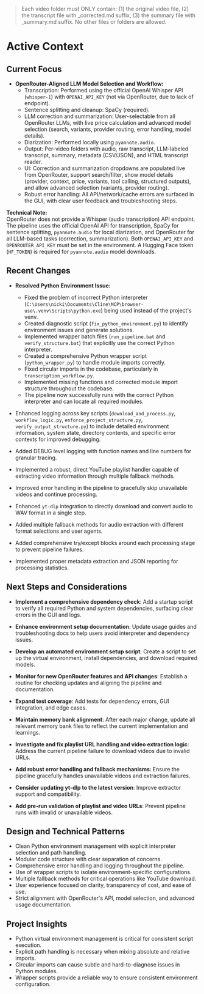 > Each video folder must ONLY contain: (1) the original video file, (2) the transcript file with _corrected.md suffix, (3) the summary file with _summary.md suffix. No other files or folders are allowed.

# Active Context

## Current Focus

- **OpenRouter-Aligned LLM Model Selection and Workflow:**
  - Transcription: Performed using the official OpenAI Whisper API (`whisper-1`) with `OPENAI_API_KEY` (not via OpenRouter, due to lack of endpoint).
  - Sentence splitting and cleanup: SpaCy (required).
  - LLM correction and summarization: User-selectable from all OpenRouter LLMs, with live price calculation and advanced model selection (search, variants, provider routing, error handling, model details).
  - Diarization: Performed locally using `pyannote.audio`.
  - Output: Per-video folders with audio, raw transcript, LLM-labeled transcript, summary, metadata (CSV/JSON), and HTML transcript reader.
  - UI: Correction and summarization dropdowns are populated live from OpenRouter, support search/filter, show model details (provider, context, price, variants, tool calling, structured outputs), and allow advanced selection (variants, provider routing).
  - Robust error handling: All API/network/cache errors are surfaced in the GUI, with clear user feedback and troubleshooting steps.

**Technical Note:**  
OpenRouter does not provide a Whisper (audio transcription) API endpoint. The pipeline uses the official OpenAI API for transcription, SpaCy for sentence splitting, `pyannote.audio` for local diarization, and OpenRouter for all LLM-based tasks (correction, summarization). Both `OPENAI_API_KEY` and `OPENROUTER_API_KEY` must be set in the environment. A Hugging Face token (`HF_TOKEN`) is required for `pyannote.audio` model downloads.

## Recent Changes

- **Resolved Python Environment Issue:**
  - Fixed the problem of incorrect Python interpreter (`C:\Users\nicki\Documents\Cline\MCP\browser-use\.venv\Scripts\python.exe`) being used instead of the project's venv.
  - Created diagnostic script (`fix_python_environment.py`) to identify environment issues and generate solutions.
  - Implemented wrapper batch files (`run_pipeline.bat` and `verify_structure.bat`) that explicitly use the correct Python interpreter.
  - Created a comprehensive Python wrapper script (`python_wrapper.py`) to handle module imports correctly.
  - Fixed circular imports in the codebase, particularly in `transcription_workflow.py`.
  - Implemented missing functions and corrected module import structure throughout the codebase.
  - The pipeline now successfully runs with the correct Python interpreter and can locate all required modules.

- Enhanced logging across key scripts (`download_and_process.py`, `workflow_logic.py`, `enforce_project_structure.py`, `verify_output_structure.py`) to include detailed environment information, system state, directory contents, and specific error contexts for improved debugging.
- Added DEBUG level logging with function names and line numbers for granular tracing.
- Implemented a robust, direct YouTube playlist handler capable of extracting video information through multiple fallback methods.
- Improved error handling in the pipeline to gracefully skip unavailable videos and continue processing.
- Enhanced `yt-dlp` integration to directly download and convert audio to WAV format in a single step.
- Added multiple fallback methods for audio extraction with different format selections and user agents.
- Added comprehensive try/except blocks around each processing stage to prevent pipeline failures.
- Implemented proper metadata extraction and JSON reporting for processing statistics.

## Next Steps and Considerations

- **Implement a comprehensive dependency check**: Add a startup script to verify all required Python and system dependencies, surfacing clear errors in the GUI and logs.
- **Enhance environment setup documentation**: Update usage guides and troubleshooting docs to help users avoid interpreter and dependency issues.
- **Develop an automated environment setup script**: Create a script to set up the virtual environment, install dependencies, and download required models.
- **Monitor for new OpenRouter features and API changes**: Establish a routine for checking updates and aligning the pipeline and documentation.
- **Expand test coverage**: Add tests for dependency errors, GUI integration, and edge cases.
- **Maintain memory bank alignment**: After each major change, update all relevant memory bank files to reflect the current implementation and learnings.

- **Investigate and fix playlist URL handling and video extraction logic**: Address the current pipeline failure to download videos due to invalid URLs.
- **Add robust error handling and fallback mechanisms**: Ensure the pipeline gracefully handles unavailable videos and extraction failures.
- **Consider updating yt-dlp to the latest version**: Improve extractor support and compatibility.
- **Add pre-run validation of playlist and video URLs**: Prevent pipeline runs with invalid or unavailable videos.

## Design and Technical Patterns

- Clean Python environment management with explicit interpreter selection and path handling.
- Modular code structure with clear separation of concerns.
- Comprehensive error handling and logging throughout the pipeline.
- Use of wrapper scripts to isolate environment-specific configurations.
- Multiple fallback methods for critical operations like YouTube download.
- User experience focused on clarity, transparency of cost, and ease of use.
- Strict alignment with OpenRouter's API, model selection, and advanced usage documentation.

## Project Insights

- Python virtual environment management is critical for consistent script execution.
- Explicit path handling is necessary when mixing absolute and relative imports.
- Circular imports can cause subtle and hard-to-diagnose issues in Python modules.
- Wrapper scripts provide a reliable way to ensure consistent environment configuration.
